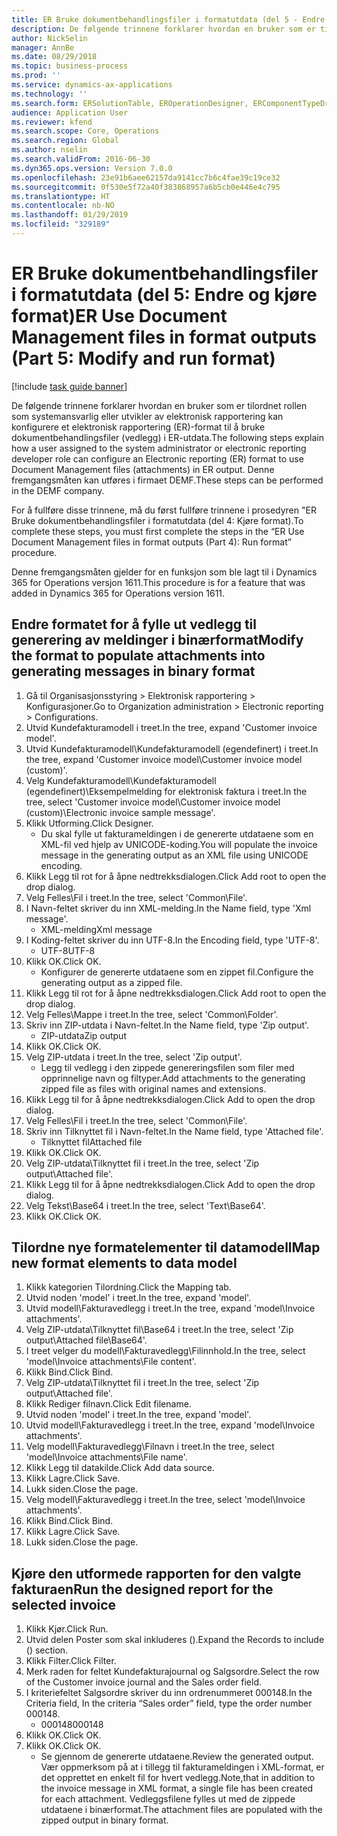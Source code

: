 ```yaml
---
title: ER Bruke dokumentbehandlingsfiler i formatutdata (del 5 - Endre og kjøre format)
description: De følgende trinnene forklarer hvordan en bruker som er tilordnet rollen som systemansvarlig eller utvikler av elektronisk rapportering kan konfigurere et elektronisk rapportering (ER)-format til å bruke dokumentbehandlingsfiler (vedlegg) i ER-utdata.
author: NickSelin
manager: AnnBe
ms.date: 08/29/2018
ms.topic: business-process
ms.prod: ''
ms.service: dynamics-ax-applications
ms.technology: ''
ms.search.form: ERSolutionTable, EROperationDesigner, ERComponentTypeDropDialog, ERExpressionDesignerFormula, SysQueryForm
audience: Application User
ms.reviewer: kfend
ms.search.scope: Core, Operations
ms.search.region: Global
ms.author: nselin
ms.search.validFrom: 2016-06-30
ms.dyn365.ops.version: Version 7.0.0
ms.openlocfilehash: 23e91b6aee62157da9141cc7b6c4fae39c19ce32
ms.sourcegitcommit: 0f530e5f72a40f383868957a6b5cb0e446e4c795
ms.translationtype: HT
ms.contentlocale: nb-NO
ms.lasthandoff: 01/29/2019
ms.locfileid: "329189"
---
```

# <a name="er-use-document-management-files-in-format-outputs-part-5-modify-and-run-format"></a><span data-ttu-id="6c1fc-103">ER Bruke dokumentbehandlingsfiler i formatutdata (del 5: Endre og kjøre format)</span><span class="sxs-lookup"><span data-stu-id="6c1fc-103">ER Use Document Management files in format outputs (Part 5: Modify and run format)</span></span>

[!include [task guide banner](../../includes/task-guide-banner.md)]

<span data-ttu-id="6c1fc-104">De følgende trinnene forklarer hvordan en bruker som er tilordnet rollen som systemansvarlig eller utvikler av elektronisk rapportering kan konfigurere et elektronisk rapportering (ER)-format til å bruke dokumentbehandlingsfiler (vedlegg) i ER-utdata.</span><span class="sxs-lookup"><span data-stu-id="6c1fc-104">The following steps explain how a user assigned to the system administrator or electronic reporting developer role can configure an Electronic reporting (ER) format to use Document Management files (attachments) in ER output.</span></span> <span data-ttu-id="6c1fc-105">Denne fremgangsmåten kan utføres i firmaet DEMF.</span><span class="sxs-lookup"><span data-stu-id="6c1fc-105">These steps can be performed in the DEMF company.</span></span>

<span data-ttu-id="6c1fc-106">For å fullføre disse trinnene, må du først fullføre trinnene i prosedyren "ER Bruke dokumentbehandlingsfiler i formatutdata (del 4: Kjøre format).</span><span class="sxs-lookup"><span data-stu-id="6c1fc-106">To complete these steps, you must first complete the steps in the “ER Use Document Management files in format outputs (Part 4): Run format” procedure.</span></span>

<span data-ttu-id="6c1fc-107">Denne fremgangsmåten gjelder for en funksjon som ble lagt til i Dynamics 365 for Operations versjon 1611.</span><span class="sxs-lookup"><span data-stu-id="6c1fc-107">This procedure is for a feature that was added in Dynamics 365 for Operations version 1611.</span></span>


## <a name="modify-the-format-to-populate-attachments-into-generating-messages-in-binary-format"></a><span data-ttu-id="6c1fc-108">Endre formatet for å fylle ut vedlegg til generering av meldinger i binærformat</span><span class="sxs-lookup"><span data-stu-id="6c1fc-108">Modify the format to populate attachments into generating messages in binary format</span></span>
1. <span data-ttu-id="6c1fc-109">Gå til Organisasjonsstyring > Elektronisk rapportering > Konfigurasjoner.</span><span class="sxs-lookup"><span data-stu-id="6c1fc-109">Go to Organization administration > Electronic reporting > Configurations.</span></span>
2. <span data-ttu-id="6c1fc-110">Utvid Kundefakturamodell i treet.</span><span class="sxs-lookup"><span data-stu-id="6c1fc-110">In the tree, expand 'Customer invoice model'.</span></span>
3. <span data-ttu-id="6c1fc-111">Utvid Kundefakturamodell\Kundefakturamodell (egendefinert) i treet.</span><span class="sxs-lookup"><span data-stu-id="6c1fc-111">In the tree, expand 'Customer invoice model\Customer invoice model (custom)'.</span></span>
4. <span data-ttu-id="6c1fc-112">Velg Kundefakturamodell\Kundefakturamodell (egendefinert)\Eksempelmelding for elektronisk faktura i treet.</span><span class="sxs-lookup"><span data-stu-id="6c1fc-112">In the tree, select 'Customer invoice model\Customer invoice model (custom)\Electronic invoice sample message'.</span></span>
5. <span data-ttu-id="6c1fc-113">Klikk Utforming.</span><span class="sxs-lookup"><span data-stu-id="6c1fc-113">Click Designer.</span></span>
    * <span data-ttu-id="6c1fc-114">Du skal fylle ut fakturameldingen i de genererte utdataene som en XML-fil ved hjelp av UNICODE-koding.</span><span class="sxs-lookup"><span data-stu-id="6c1fc-114">You will populate the invoice message in the generating output as an XML file using UNICODE encoding.</span></span>  
6. <span data-ttu-id="6c1fc-115">Klikk Legg til rot for å åpne nedtrekksdialogen.</span><span class="sxs-lookup"><span data-stu-id="6c1fc-115">Click Add root to open the drop dialog.</span></span>
7. <span data-ttu-id="6c1fc-116">Velg Felles\Fil i treet.</span><span class="sxs-lookup"><span data-stu-id="6c1fc-116">In the tree, select 'Common\File'.</span></span>
8. <span data-ttu-id="6c1fc-117">I Navn-feltet skriver du inn XML-melding.</span><span class="sxs-lookup"><span data-stu-id="6c1fc-117">In the Name field, type 'Xml message'.</span></span>
    * <span data-ttu-id="6c1fc-118">XML-melding</span><span class="sxs-lookup"><span data-stu-id="6c1fc-118">Xml message</span></span>  
9. <span data-ttu-id="6c1fc-119">I Koding-feltet skriver du inn UTF-8.</span><span class="sxs-lookup"><span data-stu-id="6c1fc-119">In the Encoding field, type 'UTF-8'.</span></span>
    * <span data-ttu-id="6c1fc-120">UTF-8</span><span class="sxs-lookup"><span data-stu-id="6c1fc-120">UTF-8</span></span>  
10. <span data-ttu-id="6c1fc-121">Klikk OK.</span><span class="sxs-lookup"><span data-stu-id="6c1fc-121">Click OK.</span></span>
    * <span data-ttu-id="6c1fc-122">Konfigurer de genererte utdataene som en zippet fil.</span><span class="sxs-lookup"><span data-stu-id="6c1fc-122">Configure the generating output as a zipped file.</span></span>  
11. <span data-ttu-id="6c1fc-123">Klikk Legg til rot for å åpne nedtrekksdialogen.</span><span class="sxs-lookup"><span data-stu-id="6c1fc-123">Click Add root to open the drop dialog.</span></span>
12. <span data-ttu-id="6c1fc-124">Velg Felles\Mappe i treet.</span><span class="sxs-lookup"><span data-stu-id="6c1fc-124">In the tree, select 'Common\Folder'.</span></span>
13. <span data-ttu-id="6c1fc-125">Skriv inn ZIP-utdata i Navn-feltet.</span><span class="sxs-lookup"><span data-stu-id="6c1fc-125">In the Name field, type 'Zip output'.</span></span>
    * <span data-ttu-id="6c1fc-126">ZIP-utdata</span><span class="sxs-lookup"><span data-stu-id="6c1fc-126">Zip output</span></span>  
14. <span data-ttu-id="6c1fc-127">Klikk OK.</span><span class="sxs-lookup"><span data-stu-id="6c1fc-127">Click OK.</span></span>
15. <span data-ttu-id="6c1fc-128">Velg ZIP-utdata i treet.</span><span class="sxs-lookup"><span data-stu-id="6c1fc-128">In the tree, select 'Zip output'.</span></span>
    * <span data-ttu-id="6c1fc-129">Legg til vedlegg i den zippede genereringsfilen som filer med opprinnelige navn og filtyper.</span><span class="sxs-lookup"><span data-stu-id="6c1fc-129">Add attachments to the generating zipped file as files with original names and extensions.</span></span>  
16. <span data-ttu-id="6c1fc-130">Klikk Legg til for å åpne nedtrekksdialogen.</span><span class="sxs-lookup"><span data-stu-id="6c1fc-130">Click Add to open the drop dialog.</span></span>
17. <span data-ttu-id="6c1fc-131">Velg Felles\Fil i treet.</span><span class="sxs-lookup"><span data-stu-id="6c1fc-131">In the tree, select 'Common\File'.</span></span>
18. <span data-ttu-id="6c1fc-132">Skriv inn Tilknyttet fil i Navn-feltet.</span><span class="sxs-lookup"><span data-stu-id="6c1fc-132">In the Name field, type 'Attached file'.</span></span>
    * <span data-ttu-id="6c1fc-133">Tilknyttet fil</span><span class="sxs-lookup"><span data-stu-id="6c1fc-133">Attached file</span></span>  
19. <span data-ttu-id="6c1fc-134">Klikk OK.</span><span class="sxs-lookup"><span data-stu-id="6c1fc-134">Click OK.</span></span>
20. <span data-ttu-id="6c1fc-135">Velg ZIP-utdata\Tilknyttet fil i treet.</span><span class="sxs-lookup"><span data-stu-id="6c1fc-135">In the tree, select 'Zip output\Attached file'.</span></span>
21. <span data-ttu-id="6c1fc-136">Klikk Legg til for å åpne nedtrekksdialogen.</span><span class="sxs-lookup"><span data-stu-id="6c1fc-136">Click Add to open the drop dialog.</span></span>
22. <span data-ttu-id="6c1fc-137">Velg Tekst\Base64 i treet.</span><span class="sxs-lookup"><span data-stu-id="6c1fc-137">In the tree, select 'Text\Base64'.</span></span>
23. <span data-ttu-id="6c1fc-138">Klikk OK.</span><span class="sxs-lookup"><span data-stu-id="6c1fc-138">Click OK.</span></span>

## <a name="map-new-format-elements-to-data-model"></a><span data-ttu-id="6c1fc-139">Tilordne nye formatelementer til datamodell</span><span class="sxs-lookup"><span data-stu-id="6c1fc-139">Map new format elements to data model</span></span>
1. <span data-ttu-id="6c1fc-140">Klikk kategorien Tilordning.</span><span class="sxs-lookup"><span data-stu-id="6c1fc-140">Click the Mapping tab.</span></span>
2. <span data-ttu-id="6c1fc-141">Utvid noden 'model' i treet.</span><span class="sxs-lookup"><span data-stu-id="6c1fc-141">In the tree, expand 'model'.</span></span>
3. <span data-ttu-id="6c1fc-142">Utvid modell\Fakturavedlegg i treet.</span><span class="sxs-lookup"><span data-stu-id="6c1fc-142">In the tree, expand 'model\Invoice attachments'.</span></span>
4. <span data-ttu-id="6c1fc-143">Velg ZIP-utdata\Tilknyttet fil\Base64 i treet.</span><span class="sxs-lookup"><span data-stu-id="6c1fc-143">In the tree, select 'Zip output\Attached file\Base64'.</span></span>
5. <span data-ttu-id="6c1fc-144">I treet velger du modell\Fakturavedlegg\Filinnhold.</span><span class="sxs-lookup"><span data-stu-id="6c1fc-144">In the tree, select 'model\Invoice attachments\File content'.</span></span>
6. <span data-ttu-id="6c1fc-145">Klikk Bind.</span><span class="sxs-lookup"><span data-stu-id="6c1fc-145">Click Bind.</span></span>
7. <span data-ttu-id="6c1fc-146">Velg ZIP-utdata\Tilknyttet fil i treet.</span><span class="sxs-lookup"><span data-stu-id="6c1fc-146">In the tree, select 'Zip output\Attached file'.</span></span>
8. <span data-ttu-id="6c1fc-147">Klikk Rediger filnavn.</span><span class="sxs-lookup"><span data-stu-id="6c1fc-147">Click Edit filename.</span></span>
9. <span data-ttu-id="6c1fc-148">Utvid noden 'model' i treet.</span><span class="sxs-lookup"><span data-stu-id="6c1fc-148">In the tree, expand 'model'.</span></span>
10. <span data-ttu-id="6c1fc-149">Utvid modell\Fakturavedlegg i treet.</span><span class="sxs-lookup"><span data-stu-id="6c1fc-149">In the tree, expand 'model\Invoice attachments'.</span></span>
11. <span data-ttu-id="6c1fc-150">Velg modell\Fakturavedlegg\Filnavn i treet.</span><span class="sxs-lookup"><span data-stu-id="6c1fc-150">In the tree, select 'model\Invoice attachments\File name'.</span></span>
12. <span data-ttu-id="6c1fc-151">Klikk Legg til datakilde.</span><span class="sxs-lookup"><span data-stu-id="6c1fc-151">Click Add data source.</span></span>
13. <span data-ttu-id="6c1fc-152">Klikk Lagre.</span><span class="sxs-lookup"><span data-stu-id="6c1fc-152">Click Save.</span></span>
14. <span data-ttu-id="6c1fc-153">Lukk siden.</span><span class="sxs-lookup"><span data-stu-id="6c1fc-153">Close the page.</span></span>
15. <span data-ttu-id="6c1fc-154">Velg modell\Fakturavedlegg i treet.</span><span class="sxs-lookup"><span data-stu-id="6c1fc-154">In the tree, select 'model\Invoice attachments'.</span></span>
16. <span data-ttu-id="6c1fc-155">Klikk Bind.</span><span class="sxs-lookup"><span data-stu-id="6c1fc-155">Click Bind.</span></span>
17. <span data-ttu-id="6c1fc-156">Klikk Lagre.</span><span class="sxs-lookup"><span data-stu-id="6c1fc-156">Click Save.</span></span>
18. <span data-ttu-id="6c1fc-157">Lukk siden.</span><span class="sxs-lookup"><span data-stu-id="6c1fc-157">Close the page.</span></span>

## <a name="run-the-designed-report-for-the-selected-invoice"></a><span data-ttu-id="6c1fc-158">Kjøre den utformede rapporten for den valgte fakturaen</span><span class="sxs-lookup"><span data-stu-id="6c1fc-158">Run the designed report for the selected invoice</span></span>
1. <span data-ttu-id="6c1fc-159">Klikk Kjør.</span><span class="sxs-lookup"><span data-stu-id="6c1fc-159">Click Run.</span></span>
2. <span data-ttu-id="6c1fc-160">Utvid delen Poster som skal inkluderes ().</span><span class="sxs-lookup"><span data-stu-id="6c1fc-160">Expand the Records to include () section.</span></span>
3. <span data-ttu-id="6c1fc-161">Klikk Filter.</span><span class="sxs-lookup"><span data-stu-id="6c1fc-161">Click Filter.</span></span>
4. <span data-ttu-id="6c1fc-162">Merk raden for feltet Kundefakturajournal og Salgsordre.</span><span class="sxs-lookup"><span data-stu-id="6c1fc-162">Select the row of the Customer invoice journal and the Sales order field.</span></span>
5. <span data-ttu-id="6c1fc-163">I kriteriefeltet Salgsordre skriver du inn ordrenummeret 000148.</span><span class="sxs-lookup"><span data-stu-id="6c1fc-163">In the Criteria field, In the criteria “Sales order” field, type the order number 000148.</span></span>
    * <span data-ttu-id="6c1fc-164">000148</span><span class="sxs-lookup"><span data-stu-id="6c1fc-164">000148</span></span>  
6. <span data-ttu-id="6c1fc-165">Klikk OK.</span><span class="sxs-lookup"><span data-stu-id="6c1fc-165">Click OK.</span></span>
7. <span data-ttu-id="6c1fc-166">Klikk OK.</span><span class="sxs-lookup"><span data-stu-id="6c1fc-166">Click OK.</span></span>
    * <span data-ttu-id="6c1fc-167">Se gjennom de genererte utdataene.</span><span class="sxs-lookup"><span data-stu-id="6c1fc-167">Review the generated output.</span></span> <span data-ttu-id="6c1fc-168">Vær oppmerksom på at i tillegg til fakturameldingen i XML-format, er det opprettet en enkelt fil for hvert vedlegg.</span><span class="sxs-lookup"><span data-stu-id="6c1fc-168">Note,that in addition to the invoice message in XML format, a single file has been created for each attachment.</span></span> <span data-ttu-id="6c1fc-169">Vedleggsfilene fylles ut med de zippede utdataene i binærformat.</span><span class="sxs-lookup"><span data-stu-id="6c1fc-169">The attachment files are populated with the zipped output in binary format.</span></span>  

